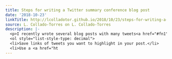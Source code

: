 ```yaml
---
title: Steps for writing a Twitter summary conference blog post
date: '2018-10-23'
linkTitle: http://lcolladotor.github.io/2018/10/23/steps-for-writing-a-twitter-summary-conference-blog-post/
source: L. Collado-Torres on L. Collado-Torres
description: |-
  <p>I recently wrote several blog posts with many tweets<a href="#fn1" class="footnoteRef" id="fnref1"><sup>1</sup></a> as a way of taking notes during the <a href="http://www.ashg.org/2018meeting/">American Society of Human Genetics 2018 conference</a>. A few friends asked me how I did this <em>so fast</em>. The process can be summarized into the following main steps.</p>
  <ol style="list-style-type: decimal">
  <li>Save links of tweets you want to highlight in your post.</li>
  <li>Use a <a href="ht
---
```


